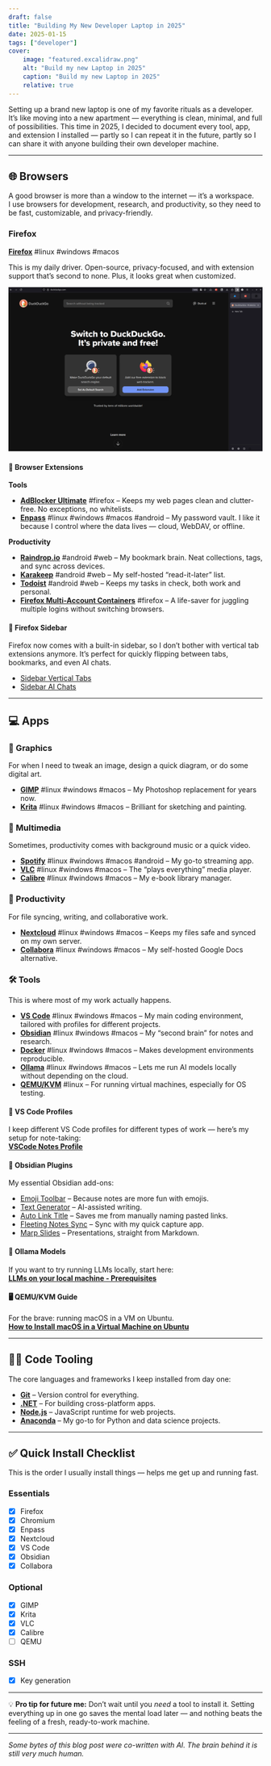 ```yaml
---
draft: false
title: "Building My New Developer Laptop in 2025"
date: 2025-01-15
tags: ["developer"]
cover:
    image: "featured.excalidraw.png"
    alt: "Build my new Laptop in 2025"
    caption: "Build my new Laptop in 2025"
    relative: true
---
```


Setting up a brand new laptop is one of my favorite rituals as a developer. It’s like moving into a new apartment — everything is clean, minimal, and full of possibilities. This time in 2025, I decided to document every tool, app, and extension I installed — partly so I can repeat it in the future, partly so I can share it with anyone building their own developer machine.

---

## 🌐 Browsers

A good browser is more than a window to the internet — it’s a workspace.  
I use browsers for development, research, and productivity, so they need to be fast, customizable, and privacy-friendly.

### Firefox

[**Firefox**](https://www.mozilla.org/en-US/firefox/new/) #linux #windows #macos

This is my daily driver. Open-source, privacy-focused, and with extension support that’s second to none. Plus, it looks great when customized.

![](./attachments/Screenshot%20From%202025-08-08%2014-55-53.png)

#### 🔌 Browser Extensions

**Tools**
- [**AdBlocker Ultimate**](https://adblockultimate.net/) #firefox – Keeps my web pages clean and clutter-free. No exceptions, no whitelists.  
- [**Enpass**](https://www.enpass.io/) #linux #windows #macos #android – My password vault. I like it because I control where the data lives — cloud, WebDAV, or offline.

**Productivity**
- [**Raindrop.io**](http://Raindrop.io) #android #web – My bookmark brain. Neat collections, tags, and sync across devices.  
- [**Karakeep**](https://karakeep.app/) #android #web – My self-hosted “read-it-later” list.  
- [**Todoist**](https://todoist.com/home) #android #web – Keeps my tasks in check, both work and personal.  
- [**Firefox Multi-Account Containers**](https://addons.mozilla.org/en-US/firefox/addon/multi-account-containers/) #firefox – A life-saver for juggling multiple logins without switching browsers.

#### 📑 Firefox Sidebar

Firefox now comes with a built-in sidebar, so I don’t bother with vertical tab extensions anymore. It’s perfect for quickly flipping between tabs, bookmarks, and even AI chats.

- [Sidebar Vertical Tabs](https://support.mozilla.org/en-US/kb/use-sidebar-access-tools-and-vertical-tabs)  
- [Sidebar AI Chats](https://support.mozilla.org/en-US/kb/ai-chatbot)

---

## 💻 Apps

### 🎨 Graphics

For when I need to tweak an image, design a quick diagram, or do some digital art.

- [**GIMP**](https://www.gimp.org/) #linux #windows #macos – My Photoshop replacement for years now.  
- [**Krita**](https://krita.org/en/) #linux #windows #macos – Brilliant for sketching and painting.

### 🎵 Multimedia

Sometimes, productivity comes with background music or a quick video.

- [**Spotify**](https://open.spotify.com/) #linux #windows #macos #android – My go-to streaming app.  
- [**VLC**](https://www.videolan.org/) #linux #windows #macos – The “plays everything” media player.  
- [**Calibre**](https://calibre-ebook.com/) #linux #windows #macos – My e-book library manager.

### 📂 Productivity

For file syncing, writing, and collaborative work.

- [**Nextcloud**](https://nextcloud.com/) #linux #windows #macos – Keeps my files safe and synced on my own server.  
- [**Collabora**](https://www.collaboraonline.com/) #linux #windows #macos – My self-hosted Google Docs alternative.

### 🛠 Tools

This is where most of my work actually happens.

- [**VS Code**](https://code.visualstudio.com/) #linux #windows #macos – My main coding environment, tailored with profiles for different projects.  
- [**Obsidian**](https://obsidian.md/) #linux #windows #macos – My “second brain” for notes and research.  
- [**Docker**](https://www.docker.com/) #linux #windows #macos – Makes development environments reproducible.  
- [**Ollama**](https://ollama.com/) #linux #windows #macos – Lets me run AI models locally without depending on the cloud.  
- [**QEMU/KVM**](https://ubuntu.com/server/docs/virtualisation-with-qemu) #linux – For running virtual machines, especially for OS testing.

#### 📝 VS Code Profiles

I keep different VS Code profiles for different types of work — here’s my setup for note-taking:  
[**VSCode Notes Profile**](https://samuele-cozzi-io.github.io/website/30.bookshelf/productivity/notes_workflow/vscode%20notes%20profile.md)

#### 🔌 Obsidian Plugins

My essential Obsidian add-ons:
- [Emoji Toolbar](https://github.com/oliveryh/obsidian-emoji-toolbar) – Because notes are more fun with emojis.  
- [Text Generator](https://github.com/nhaouari/obsidian-textgenerator-plugin) – AI-assisted writing.  
- [Auto Link Title](https://github.com/zolrath/obsidian-auto-link-title) – Saves me from manually naming pasted links.  
- [Fleeting Notes Sync](https://github.com/fleetingnotes/fleeting-notes-obsidian) – Sync with my quick capture app.  
- [Marp Slides](https://github.com/samuele-cozzi/obsidian-marp-slides) – Presentations, straight from Markdown.

#### 🤖 Ollama Models

If you want to try running LLMs locally, start here:  
[**LLMs on your local machine - Prerequisites**](https://samuele-cozzi-io.github.io/website/posts/llm-local/LLMs%20on%20your%20local%20machine%20-%20Prerequisites.md)

#### 🖥 QEMU/KVM Guide

For the brave: running macOS in a VM on Ubuntu.  
[**How to Install macOS in a Virtual Machine on Ubuntu**](https://samuele-cozzi-io.github.io/website/50.archive-articles/2024/How%20to%20Install%20macOS%20in%20a%20Virtual%20Machine%20on%20Ubuntu%20Linux.md)

---

## 🧑‍💻 Code Tooling

The core languages and frameworks I keep installed from day one:

- [**Git**](https://git-scm.com/) – Version control for everything.  
- [**.NET**](https://dotnet.microsoft.com/en-us/) – For building cross-platform apps.  
- [**Node.js**](https://nodejs.org/en/) – JavaScript runtime for web projects.  
- [**Anaconda**](https://www.anaconda.com/) – My go-to for Python and data science projects.

---

## ✅ Quick Install Checklist

This is the order I usually install things — helps me get up and running fast.

### Essentials

- [x] Firefox  
- [x] Chromium  
- [x] Enpass  
- [x] Nextcloud  
- [x] VS Code  
- [x] Obsidian  
- [x] Collabora  

### Optional

- [x] GIMP  
- [x] Krita  
- [x] VLC  
- [x] Calibre  
- [ ] QEMU  

### SSH

- [x] Key generation

---

💡 **Pro tip for future me:** Don’t wait until you *need* a tool to install it. Setting everything up in one go saves the mental load later — and nothing beats the feeling of a fresh, ready-to-work machine.

---

*Some bytes of this blog post were co-written with AI. The brain behind it is still very much human.*